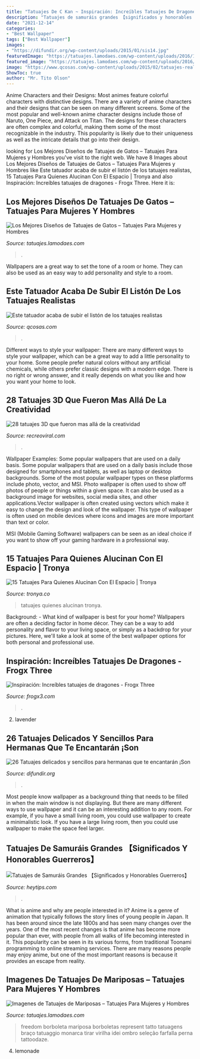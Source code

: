 ```yaml
---
title: "Tatuajes De C Kan ~ Inspiración: Increíbles Tatuajes De Dragones"
description: "Tatuajes de samuráis grandes 【significados y honorables guerreros】"
date: "2021-12-14"
categories:
- "Best Wallpaper"
tags: ["Best Wallpaper"]
images:
- "https://difundir.org/wp-content/uploads/2015/01/sis14.jpg"
featuredImage: "https://tatuajes.lamodaes.com/wp-content/uploads/2016/11/Imagenes-de-tatuajes-de-gatos-21.jpg"
featured_image: "https://tatuajes.lamodaes.com/wp-content/uploads/2016/11/Imagenes-de-tatuajes-de-gatos-21.jpg"
image: "https://www.qcosas.com/wp-content/uploads/2015/02/tatuajes-realistas-samohin4.jpg"
ShowToc: true
author: "Mr. Tito Olson"
---
```



Anime Characters and their Designs: Most animes feature colorful characters with distinctive designs.
There are a variety of anime characters and their designs that can be seen on many different screens. Some of the most popular and well-known anime character designs include those of Naruto, One Piece, and Attack on Titan. The designs for these characters are often complex and colorful, making them some of the most recognizable in the industry. This popularity is likely due to their uniqueness as well as the intricate details that go into their design.

	

		
looking for Los Mejores Diseños de Tatuajes de Gatos – Tatuajes Para Mujeres y Hombres you've visit to the right web. We have 8 Images about Los Mejores Diseños de Tatuajes de Gatos – Tatuajes Para Mujeres y Hombres like Este tatuador acaba de subir el listón de los tatuajes realistas, 15 Tatuajes Para Quienes Alucinan Con El Espacio | Tronya and also Inspiración: Increíbles tatuajes de dragones - Frogx Three. Here it is:
		
    
## Los Mejores Diseños De Tatuajes De Gatos – Tatuajes Para Mujeres Y Hombres

<img loading=lazy src="https://tatuajes.lamodaes.com/wp-content/uploads/2016/11/Imagenes-de-tatuajes-de-gatos-21.jpg" onerror="this.onerror=null;this.src='https://tse4.mm.bing.net/th?id=OIP.qjE3Hltig_s2VBASHXZr4AHaJ3&amp;pid=15.1';" alt="Los Mejores Diseños de Tatuajes de Gatos – Tatuajes Para Mujeres y Hombres">

_Source: tatuajes.lamodaes.com_

>. 

	

Wallpapers are a great way to set the tone of a room or home. They can also be used as an easy way to add personality and style to a room.

    
## Este Tatuador Acaba De Subir El Listón De Los Tatuajes Realistas

<img loading=lazy src="https://www.qcosas.com/wp-content/uploads/2015/02/tatuajes-realistas-samohin4.jpg" onerror="this.onerror=null;this.src='https://tse4.mm.bing.net/th?id=OIP.PZMFNcnNFgT3C4k9hdCvugHaLH&amp;pid=15.1';" alt="Este tatuador acaba de subir el listón de los tatuajes realistas">

_Source: qcosas.com_

>. 

	

Different ways to style your wallpaper:
There are many different ways to style your wallpaper, which can be a great way to add a little personality to your home. Some people prefer natural colors without any artificial chemicals, while others prefer classic designs with a modern edge. There is no right or wrong answer, and it really depends on what you like and how you want your home to look.

    
## 28 Tatuajes 3D Que Fueron Mas Allá De La Creatividad

<img loading=lazy src="http://www.recreoviral.com/wp-content/uploads/2015/02/tatuajes-en-3-dimensiones-4.jpg" onerror="this.onerror=null;this.src='https://tse2.mm.bing.net/th?id=OIP.qYeeNBp6f5uGZor67oRokgHaLI&amp;pid=15.1';" alt="28 tatuajes 3D que fueron mas allá de la creatividad">

_Source: recreoviral.com_

>. 

	

Wallpaper Examples: Some popular wallpapers that are used on a daily basis.
Some popular wallpapers that are used on a daily basis include those designed for smartphones and tablets, as well as laptop or desktop backgrounds. Some of the most popular wallpaper types on these platforms include photo, vector, and MSI. 
Photo wallpaper is often used to show off photos of people or things within a given space. It can also be used as a background image for websites, social media sites, and other applications.Vector wallpaper is often created using vectors which make it easy to change the design and look of the wallpaper. This type of wallpaper is often used on mobile devices where icons and images are more important than text or color. 

MSI (Mobile Gaming Software) wallpapers can be seen as an ideal choice if you want to show off your gaming hardware in a professional way.

    
## 15 Tatuajes Para Quienes Alucinan Con El Espacio | Tronya

<img loading=lazy src="https://www.tronya.co/wp-content/uploads/2016/07/Tatuajes-del-espacio-10.jpg" onerror="this.onerror=null;this.src='https://tse3.mm.bing.net/th?id=OIP.REb0E1N2O-1kUfS8Ee0WwwHaHa&amp;pid=15.1';" alt="15 Tatuajes Para Quienes Alucinan Con El Espacio | Tronya">

_Source: tronya.co_

>tatuajes quienes alucinan tronya. 

	

Background: - What kind of wallpaper is best for your home?
Wallpapers are often a deciding factor in home décor. They can be a way to add personality and flavor to your living space, or simply as a backdrop for your pictures. Here, we'll take a look at some of the best wallpaper options for both personal and professional use.

    
## Inspiración: Increíbles Tatuajes De Dragones - Frogx Three

<img loading=lazy src="https://www.frogx3.com/wp-content/uploads/2013/05/27-Dragon_Tattoo_by-zakknoir.jpg" onerror="this.onerror=null;this.src='https://tse4.mm.bing.net/th?id=OIP.uL23ervgKAyRjN_zEo8ZLAHaLM&amp;pid=15.1';" alt="Inspiración: Increíbles tatuajes de dragones - Frogx Three">

_Source: frogx3.com_

>. 

	

2. lavender 

    
## 26 Tatuajes Delicados Y Sencillos Para Hermanas Que Te Encantarán ¡Son

<img loading=lazy src="https://difundir.org/wp-content/uploads/2015/01/sis14.jpg" onerror="this.onerror=null;this.src='https://tse2.mm.bing.net/th?id=OIP.NcL4lj8NtFN-e9PMZMysNwAAAA&amp;pid=15.1';" alt="26 Tatuajes delicados y sencillos para hermanas que te encantarán ¡Son">

_Source: difundir.org_

>. 

	

Most people know wallpaper as a background thing that needs to be filled in when the main window is not displaying. But there are many different ways to use wallpaper and it can be an interesting addition to any room. For example, if you have a small living room, you could use wallpaper to create a minimalistic look. If you have a large living room, then you could use wallpaper to make the space feel larger.

    
## Tatuajes De Samuráis Grandes 【Significados Y Honorables Guerreros】

<img loading=lazy src="https://www.heytips.com/wp-content/uploads/2019/01/tatuajes-de-samurai-en-el-brazo-4.jpg" onerror="this.onerror=null;this.src='https://tse3.mm.bing.net/th?id=OIP.XAhXS1YWDm_0ub8Rgp5xOAHaOE&amp;pid=15.1';" alt="Tatuajes de Samuráis Grandes 【Significados y Honorables Guerreros】">

_Source: heytips.com_

>. 

	

What is anime and why are people interested in it?
Anime is a genre of animation that typically follows the story lines of young people in Japan. It has been around since the late 1800s and has seen many changes over the years. One of the most recent changes is that anime has become more popular than ever, with people from all walks of life becoming interested in it. This popularity can be seen in its various forms, from traditional Toonami programming to online streaming services. There are many reasons people may enjoy anime, but one of the most important reasons is because it provides an escape from reality.

    
## Imagenes De Tatuajes De Mariposas – Tatuajes Para Mujeres Y Hombres

<img loading=lazy src="https://tatuajes.lamodaes.com/wp-content/uploads/2017/01/imagenes-de-tatuajes-de-mariposas-21.jpg" onerror="this.onerror=null;this.src='https://tse4.mm.bing.net/th?id=OIP.RE0UIerWPf2F74XceS7LOAAAAA&amp;pid=15.1';" alt="Imagenes de Tatuajes de Mariposas – Tatuajes Para Mujeres y Hombres">

_Source: tatuajes.lamodaes.com_

>freedom borboleta mariposa borboletas represent tatto tatuagens braço tatuaggio monarca tirar virilha idei ombro seleção farfalla perna tattoodaze. 

	

4. lemonade 

